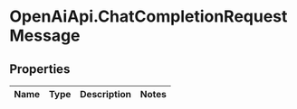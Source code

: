 # OpenAiApi.ChatCompletionRequestMessage

## Properties
Name | Type | Description | Notes
------------ | ------------- | ------------- | -------------
